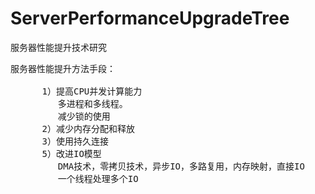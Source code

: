 # ServerPerformanceUpgradeTree
服务器性能提升技术研究


<pre>
服务器性能提升方法手段：

      1）提高CPU并发计算能力
         多进程和多线程。
         减少锁的使用
      2）减少内存分配和释放
      3）使用持久连接
      5）改进IO模型
         DMA技术，零拷贝技术，异步IO，多路复用，内存映射，直接IO
         一个线程处理多个IO
</pre>